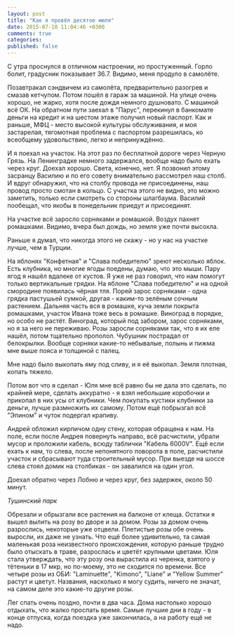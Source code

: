 ```yaml
---
layout: post
title: "Как я провёл десятое июля"
date: 2015-07-10 11:04:46 +0300
comments: true
categories:
published: false 
---
```

С утра проснулся в отличном настроении, но простуженный. Горло болит, градусник показывает 36.7. Видимо, меня продуло в самолёте.

Позавтракал сэндвичем из самолёта, предварительно разогрев и смазав кетчупом. Потом пошёл в гараж за машиной. На улице очень хорошо, не жарко, хотя после дождя немного душновато. С машиной всё ОК. На обратном пути заехал в "Парус", перекинул в банкомате деньги на кредит и на шестом этаже получил новый паспорт. Как и раньше, МФЦ - место высокой культуры обслуживания, и моя застарелая, тягомотная проблема с паспортом разрешилась, ко всеобщему удовольствию, легко и непринуждённо.




И я поехал на участок. На этот раз по бесплатной дороге через Черную Грязь. На Ленинградке немного задержался, вообще надо было ехать через круг. Доехал хорошо. Света, конечно, нет. Я позвонил этому засранцу Василию и по его совету внимательно рассмотрел наш столб. И вдруг обнаружил, что на столбу провода не присоединены, наш провод просто смотан в кольцо. С участка этого не видно, это можно заметить, только если смотреть со стороны шлагбаума. Василий пообещал, что якобы в понедельник приедут и присоединят.

На участке всё заросло сорняками и ромашкой. Воздух пахнет ромашками. Видимо, вчера был дождь, но земля уже почти высохла. 

Раньше я думал, что никогда этого не скажу - но у нас на участке лучше, чем в Турции.

На яблонях "Конфетная" и "Слава победителю" зреют несколько яблок. Есть клубника, но многие ягоды поедены, думаю, что это мыши. Пару ягод я нашёл вдалеке от кустов. Я уже не раз говорил, что нам помогут только вертикальные грядки. На яблоне "Слава победителю" и на одной смородине появилась чёрная тля. Порей зарос сорняками - одна грядка пастушьей сумкой, другая - каким-то зелёным сочным растением. Дальняя часть вся в ромашке, куча земли покрыта ромашками, участок Ивана тоже весь в ромашке. Виноград в порядке, но особо не растёт. Виноград, который под забором, зарос сорняками, но я за него не переживаю. Розы заросли сорняками так, что я их еле нашёл, потом тщательно прополол. Чубушник пострадал от белокрылки. Вообще сорняки какие-то небывалые, полынь и пижма мне выше пояса и толщиной с палец.

Мне надо было выкопать яму под сливу, и я её выкопал. Земля плотная, копать тяжело.

Потом вот что я сделал - Юля мне всё равно бы не дала это сделать, по крайней мере, сделать аккуратно - я взял небольшие коробочки и прикопал в них усы от клубники. Чем покупать кустики клубники за деньги, лучше размножить их самому. Потом ещё побрызгал всё "Эпином" и чуток подергал крапиву. 

Андрей обложил кирпичом одну стену, которая обращена к нам. На поле, если после Андрея повернуть направо, всё расчистили, убрали мусор и проложили кабель, всюду таблички "Кабель 6000V". Ещё если ехать к нам, то слева, после непонятного поворота в поле, расчистили участок и сбрасывают туда строительный мусор. При выезде на шоссе слева стоял домик на столбиках - он завалился на один угол.

Доехал обратно через Лобню и через круг, без задержек, около 50 минут.

*Тушинский парк*

Обрезали и обрызгали все растения на балконе от клеща. Остатки я вышел вылить на розу во дворе и за домом. Розы за домом очень разрослись, некоторые уже отцвели. Плетистые розы обе очень выросли, их даже не узнать. Что ещё более удивительно, та самая маленькая роза неизвестного происхождения, которую раньше трудно было отыскать в траве, разрослась и цветёт крупными цветами. Юля стала утверждать, что эту розу она вырастила из черенка, взятого у тётеньки в 17 мкр, но по-моему, это не сходится по времени. Все четыре розы из ОБИ: "Laminuette", "Kimono", "Liane" и "Yellow Summer" растут и цветут. Названия, насколько я могу судить, ничего не значат, на самом деле это какие-то другие розы.

Лег спать очень поздно, почти в два часа. Дома настолько хорошо отдыхать, что жалко проспать время. Самые лучшие дни в году - в конце отпуска, когда поездка уже закончилась, а на работу ещё не надо.